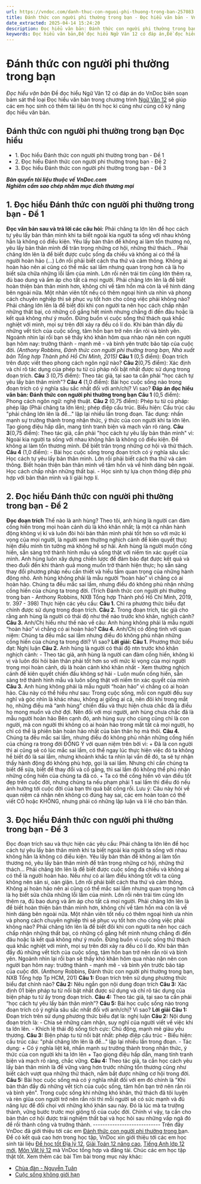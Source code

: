 ```yaml
---
url: https://vndoc.com/danh-thuc-con-nguoi-phi-thuong-trong-ban-257083
title: Đánh thức con người phi thường trong bạn - Đọc hiểu văn bản - VnDoc.com
date_extracted: 2025-04-14 15:24:20
description: Đọc hiểu văn bản: Đánh thức con người phi thường trong bạn được VnDoc biên soạn gửi tặng các em học sinh lớp 12 giúp các em có thêm đề luyện tập phần Đọc hiểu văn bản, chuẩn bị hành trang cho kì thi THPT Quốc gia được tốt nhất.
keywords: Đọc hiểu văn bản,Đề đọc hiểu Ngữ Văn 12 có đáp án,Đề đọc hiểu văn bản,ngữ văn 12,Đánh thức con người phi thường trong bạn,Đánh thức con người phi thường trong bạn Đọc hiểu,Đọc hiểu văn bản Đánh thức con người phi thường trong bạn,Đáp án Đọc hiểu văn bản Đánh thức con người phi thường trong bạn
---
```


# Đánh thức con người phi thường trong bạn
 _Đọc hiểu văn bản_
Đề đọc hiểu Ngữ Văn 12 có đáp án do VnDoc biên soạn bám sát thể loại Đọc hiểu văn bản trong chương trình [Ngữ Văn 12](<https://vndoc.com/ngu-van-lop12>) sẽ giúp các em học sinh có thêm tài liệu ôn thi học kì cũng như củng cố kỹ năng đọc hiểu văn bản.
## Đánh thức con người phi thường trong bạn Đọc hiểu
  * 1\. Đọc hiểu Đánh thức con người phi thường trong bạn - Đề 1
  * 2\. Đọc hiểu Đánh thức con người phi thường trong bạn - Đề 2
  * 3\. Đọc hiểu Đánh thức con người phi thường trong bạn - Đề 3

 _**Bản quyền tài liệu thuộc về VnDoc.com**_  
 _**Nghiêm cấm sao chép nhằm mục đích thương mại**_
## 1\. Đọc hiểu Đánh thức con người phi thường trong bạn - Đề 1
**Đọc văn bản sau và trả lời các câu hỏi:**
Phải chăng ta lớn lên để học cách tự yêu lấy bản thân mình khi ta biết ngoài kia người ta sống với nhau không hẳn là không có điều kiện. Yêu lấy bản thân để không ai làm tổn thương nó, yêu lấy bản thân mình để trân trọng những cơ hội, những thử thách... Phải chăng lớn lên là để biết được cuộc sống đa chiều và không ai có thể là người hoàn hảo \(...\) Lớn rồi phải biết cách tha thứ và cảm thông. Không ai hoàn hảo nên ai cũng có thể mắc sai lầm nhưng quan trọng hơn cả là họ biết sửa chữa những lỗi lầm của mình. Lớn rồi nên trái tim cũng lớn thêm ra, đủ bao dung và ấm áp cho tất cả mọi người.
Phải chăng lớn lên là để biết hoàn thiện bản thân mình hơn, không chỉ về tâm hồn mà còn là về hình dáng bên ngoài nữa. Một nhân viên tốt nếu có thêm ngoại hình ưa nhìn và phong cách chuyên nghiệp thì sẽ phục vụ tốt hơn cho công việc phải không nào?
Phải chăng lớn lên là để biết đôi khi con người ta nên học cách chấp nhận những thất bại, có những cố gắng hết mình nhưng chẳng đi đến đâu hoặc là kết quả không như ý muốn. Đừng buồn vì cuộc sống thử thách quá khắc nghiệt với mình, mọi sự trên đời xảy ra đều có lí do. Khi bản thân đầy đủ những vết tích của cuộc sống, tâm hồn bạn trở nên rắn rỏi và bình yên. Ngoảnh nhìn lại rồi bạn sẽ thấy khó khăn hôm qua nhào nặn nên con người bạn hôm nay: trưởng thành - mạnh mẽ - và bình yên trước bão táp của cuộc đời.
_\(Anthony Robbins, Đánh thức con người phi thường trong bạn, Nhà xuất bản Tổng hợp Thành phố Hồ Chí Minh, 2015\)_
**Câu 1** \(0,5 điểm\): Đoạn trích trên được viết theo phong cách ngôn ngữ nào?
**Câu 2**\(0,75 điểm\): Xác định và chỉ rõ tác dụng của phép tu từ cú pháp nổi bật nhất được sử dụng trong đoạn trích.
**Câu** 3 \(0,75 điểm\): Theo tác giả, tại sao ta cần phải "học cách tự yêu lấy bản thân mình"?
**Câu 4** \(1,0 điểm\): Bài học cuộc sống nào trong đoạn trích có ý nghĩa sâu sắc nhất đối với anh/chị? Vì sao?
**Đáp án đọc hiểu văn bản: Đánh thức con người phi thường trong bạn**
**Câu 1** \(0,5 điểm\):
Phong cách ngôn ngữ: nghệ thuật.
**Câu 2** \(0,75 điểm\):
Phép tu từ cú pháp: phép lặp \(Phải chăng ta lớn lên\); phép điệp cấu trúc.
Biểu hiện: Cấu trúc câu "phải chăng lớn lên là để..." lặp lại nhiều lần trong đoạn. Tác dụng: nhấn mạnh sự trưởng thành trong nhận thức, ý thức của con người khi ta lớn lên. Tạo giọng điệu hấp dẫn, mang tính tranh biện và mạch văn rõ ràng.
**Câu 3**\(0,75 điểm\):
Theo tác giả, cần phải "học cách tự yêu lấy bản thân mình" vì: Ngoài kia người ta sống với nhau không hẳn là không có điều kiện. Để không ai làm tổn thương mình. Để biết trân trọng những cơ hội và thử thách.
**Câu 4** \(1,0 điểm\):
\- Bài học cuộc sống trong đoạn trích có ý nghĩa sâu sắc:
Học cách tự yêu lấy bản thân mình.
Lớn rồi phải biết cách tha thứ và cảm thông.
Biết hoàn thiện bản thân mình về tâm hồn và về hình dáng bên ngoài.
Học cách chấp nhận những thất bại.
\- Học sinh tự lựa chọn thông điệp phù hợp với bản thân mình và lí giải hợp lí.
## 2\. Đọc hiểu Đánh thức con người phi thường trong bạn - Đề 2
**Đọc đoạn trích**
Thế nào là anh hùng? Theo tôi, anh hùng là người can đảm cống hiến trong mọi hoàn cảnh dù là khó khăn nhất; là một cá nhân hành động không vị kỉ và luôn đòi hỏi bản thân mình phải tốt hơn so với mức kì vọng của mọi người, là người xem thường nghịch cảnh để kiên quyết thực hiện điều mình tin tưởng mà không hề sợ hãi. Anh hùng là người muốn cống hiến, sẵn sàng trở thành hình mẫu và sống thật với niềm tin xác quyết của mình. Anh hùng luôn xây dựng chiến lược để đảm bảo đạt được kết quả và theo đuổi đến khi thành quả mong muốn trở thành hiện thực; họ sẵn sàng thay đổi phương pháp nếu cần thiết và hiểu tầm quan trọng của những hành động nhỏ. Anh hùng không phải là mẫu người “hoàn hảo” vì chẳng có ai hoàn hảo. Chúng ta đều mắc sai lầm, nhưng điều đó không phủ nhận những cống hiến của chúng ta trong đời.
\(Trích Đánh thức con người phi thường trong bạn - Anthony Robbins, NXB Tổng hợp Thành phố Hồ Chí Minh, 2019, tr. 397 - 398\)
Thực hiện các yêu cầu:
**Câu 1.** Chỉ ra phương thức biểu đạt chính được sử dụng trong đoạn trích.
**Câu 2.** Trong đoạn trích, tác giả cho rằng anh hùng là người có thái độ như thế nào trước khó khăn, nghịch cảnh?
**Câu 3.** Anh/Chị hiểu như thế nào về câu: Anh hùng không phải là mẫu người “hoàn hảo” vì chẳng có ai hoàn hảo?
**Câu 4.** Anh/Chị có đồng tình với quan niệm: Chúng ta đều mắc sai lầm nhưng điều đó không phủ nhận những cống hiến của chúng ta trong đời? Vì sao?
**Lời giải:**
**Câu 1.** Phương thức biểu đạt: Nghị luận
**Câu 2.**
Anh hùng là người có thái độ ntn trước khó khăn nghịch cảnh:
\- Theo tác giả, anh hùng là người can đảm cống hiến, không kì vị và luôn đòi hỏi bản thân phải tốt hơn so với mức kì vọng của mọi người trọng mọi hoàn cảnh, dù là hoàn cảnh khó khăn nhất
\- Xem thường nghịch cảnh để kiên quyết chiến đấu không sợ hãi
\- Luôn muốn cống hiến, sẵn sàng trở thành hình mẫu và luôn sống thật với niềm tin xác quyết của mình
**Câu 3.** Anh hùng không phải là mẫu người “hoàn hảo” vì chẳng có ai hoàn hảo.
Câu này có thể hiểu như sau:
Trong cuộc sống, mỗi con người đều suy nghĩ và góc nhìn là khác nhau, không ai giống ai cả, nên đôi khi trong mắt họ, những điều mà “anh hùng” chiến đấu và thực hiện chưa chắc đã là điều họ mong muốn và chờ đợi. Nên đối với mọi người, anh hùng chưa chắc đã là mẫu người hoàn hảo
Bên cạnh đó, anh hùng suy cho cùng cũng chỉ là con người, mà con người thì không có ai hoàn hảo trong mắt tất cả mọi người, họ chỉ có thể là phiên bản hoàn hảo nhất của bản thân họ mà thôi.
**Câu 4.** Chúng ta đều mắc sai lầm, nhưng điều đó không phủ nhận những cống hiến của chúng ra trong đời
ĐỒNG Ý với quan niệm trên bởi vì:
\+ Đã là con người thì ai cũng sẽ có lúc mắc sai lầm, có thể ngay lúc thực hiện việc đó ta không hề biết đó là sai lầm, nhưng khoảnh khắc ta nhìn lại vấn đề đó, ta sẽ tự nhận thấy hành động đó không phù hợp, gọi là sai lầm. Nhưng chỉ cần chúng ta biết để sửa, biết để thay đổi và cố gắng, thì sai lầm đó không thể phủ nhận những cống hiến của chúng ta đã có.
\+ Ta có thể cống hiến vô vàn điều tốt đẹp trên cuộc đời, nhưng chúng ta nếu phạm phải 1 sai lầm thì điều đó nếu ảnh hưởng tới cuộc đời của bạn thì quá bất công rồi.
Lưu ý: Câu này hỏi về quan niệm cá nhân nên không có đúng hay sai, các em hoàn toàn có thể viết CÓ hoặc KHÔNG, nhưng phải có những lập luận và lí lẽ cho bản thân.
## 3\. Đọc hiểu Đánh thức con người phi thường trong bạn - Đề 3
Đọc đoạn trích sau và thực hiện các yêu cầu:
Phải chăng ta lớn lên để học cách tự yêu lấy bản thân mình khi ta biết ngoài kia người ta sống với nhau không hẳn là không có điều kiện. Yêu lấy bản thân để không ai làm tổn thương nó, yêu lấy bản thân mình để trân trọng những cơ hội, những thử thách...
Phải chăng lớn lên là để biết được cuộc sống đa chiều và không ai có thể là người hoàn hảo. Nếu như có ai làm điều không tốt với ta cũng không nên sân si, oán giận. Lớn rồi phải biết cách tha thứ và cảm thông. Không ai hoàn hảo nên ai cũng có thể mắc sai lầm nhưng quan trọng hơn cả là họ biết sửa chữa những lỗi lầm của mình. Lớn rồi nên trái tim cũng lớn thêm ra, đủ bao dung và ấm áp cho tất cả mọi người.
Phải chăng lớn lên là để biết hoàn thiện bản thân mình hơn, không chỉ về tâm hồn mà còn là về hình dáng bên ngoài nữa. Một nhân viên tốt nếu có thêm ngoại hình ưa nhìn và phong cách chuyên nghiệp thì sẽ phục vụ tốt hơn cho công việc phải không nào?
Phải chăng lớn lên là để biết đôi khi con người ta nên học cách chấp nhận những thất bại, có những cố gắng hết mình nhưng chẳng đi đến đâu hoặc là kết quả không như ý muốn. Đừng buồn vì cuộc sống thử thách quá khắc nghiệt với mình, mọi sự trên đời xảy ra đều có lí do. Khi bản thân đầy đủ những vết tích của cuộc sống, tâm hồn bạn trở nên rắn rỏi và bình yên. Ngoảnh nhìn lại rồi bạn sẽ thấy khó khăn hôm qua nhào nặn nên con người bạn hôm nay: trưởng thành - mạnh mẽ - và bình yên trước bão táp của cuộc đời.
\(Anthony Robbins, Đánh thức con người phi thường trong bạn, NXB Tổng hợp Tp HCM, 201\)
**Câu 1:** Đoạn trích trên sử dụng phương thức biểu đạt chính nào?
**Câu 2:** Nêu ngắn gọn nội dung đoạn trích
**Câu 3:** Xác định 01 biện pháp tu từ nổi bật nhất được sử dụng và chỉ rõ tác dụng của biện pháp tu từ ấy trong đoạn trích.
**Câu 4:** Theo tác giả, tại sao ta cần phải “học cách tự yêu lấy bản thân mình”?
**Câu 5:** Bài học cuộc sống nào trong đoạn trích có ý nghĩa sâu sắc nhất đối với anh/chị? Vì sao?
**Lời giải**
**Câu 1:** Đoạn trích trên sử dụng phương thức biểu đạt là: nghị luận
**Câu 2:** Nội dung đoạn trích là:
\- Chia sẻ những cảm nhận, suy nghĩ của người viết về việc khi ta lớn lên.
\- Khích lệ thái độ sống tích cực: Chủ động, mạnh mẽ giàu yêu thương.
**Câu 3:** Biện pháp tu từ nổi bật nhất: phép điệp cấu trúc
\- Biểu hiện: cấu trúc câu: "phải chăng lớn lên là để..." lặp lại nhiều lần trong đoạn.
\- Tác dụng:
\+ Có ý nghĩa liệt kê, nhấn mạnh sự trưởng thành trong nhận thức, ý thức của con người khi ta lớn lên
\+ Tạo giọng điệu hấp dẫn, mang tính tranh biện và mạch rõ ràng, chắc vững.
**Câu 4:** Theo tác giả, ta cần học cách yêu lấy bản thân mình là để vững vàng hơn trước những tổn thương cũng như biết cách vượt qua những thử thách, nắm bắt được những cơ hội trong đời.
**Câu 5:** Bài học cuộc sống mà có ý nghĩa nhất đối với em đó chính là "Khi bản thân đầy đủ những vết tích của cuộc sống, tâm hồn bạn trở nên rắn rỏi và bình yên". Trong cuộc sống khi những khó khăn, thử thách đã tôi luyện và rèn giũa con người trở nên rắn rỏi thì mỗi người sẽ có sức mạnh và đủ năng lực để đối chọi với những khó khăn sau này. Đó là lúc mà ta trưởng thành, vững bước trước mọi giông tố của cuộc đời. Chính vì vậy, ta cần cho bản thân cơ hội được trải nghiệm thất bại và học hỏi sau những vấp ngã đó để rồi thành công và trưởng thành.
\----------------------------
Trên đây VnDoc đã giới thiệu tới các em [Đánh thức con người phi thường trong bạ](<https://vndoc.com/danh-thuc-con-nguoi-phi-thuong-trong-ban-257083>)n. Để có kết quả cao hơn trong học tập, VnDoc xin giới thiệu tới các em học sinh tài liệu [Để học tốt Địa lý 12](<https://vndoc.com/giai-vo-bt-dia-li12>), [Giải Toán 12 nâng cao](<https://vndoc.com/giai-toan-12-nang-cao>), [Tiếng Anh lớp 12 mới](<https://vndoc.com/tieng-anh-12-moi>), [Môn Vật lý 12](<https://vndoc.com/tieng-anh-12-moi>) mà VnDoc tổng hợp và đăng tải.
Chúc các em học tập thật tốt.
Xem thêm các bài Tìm bài trong mục này khác:
  * [Chùa đàn - Nguyễn Tuân](</chua-dan-nguyen-tuan-261573>)
  * [Cuộc sống không giới hạn](</cuoc-song-khong-gioi-han-257655>)


